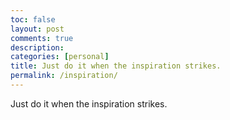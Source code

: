 ```yaml
---
toc: false
layout: post
comments: true
description:
categories: [personal]
title: Just do it when the inspiration strikes.
permalink: /inspiration/
---
```

Just do it when the inspiration strikes.